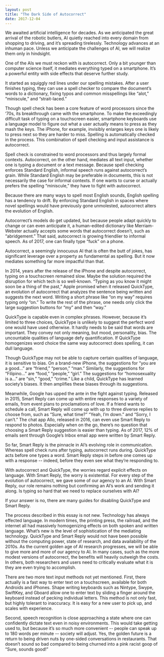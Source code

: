 ```yaml
---
layout: post
title: "The Dark Side of Autocorrect"
date: 2017-12-04
---
```

We awaited artificial intelligence for decades. As we anticipated the great arrival of the robotic butlers, AI quietly reached into every domain from shopping to driving, and it’s spreading tirelessly. Technology advances at an inhuman pace. Unless we anticipate the challenges of AI, we will realize them only in hindsight.

One of the AIs we must reckon with is autocorrect. Only a bit younger than computer science itself, it mediates everything typed on a smartphone. It’s a powerful entity with side effects that deserve further study.

It started as squiggly red lines under our spelling mistakes. After a user finishes typing, they can use a spell checker to compare the document’s words to a dictionary, fixing typos and common misspellings like “alot,” “miniscule,” and “strait-laced.”

Though spell check has been a core feature of word processors since the ‘70s, its breakthrough came with the smartphone. To make the exceedingly difficult task of typing on a touchscreen easier, smartphone keyboards use a language model to figure out what a user actually means to press as they mash the keys. The iPhone, for example, invisibly enlarges keys one is likely to press next so they are harder to miss. Spelling is automatically checked in the process. This combination of spell checking and input assistance is autocorrect.

Spell check is constrained to word processors and thus largely formal contexts. Autocorrect, on the other hand, mediates all text input, whether one is typing a document or a text message. Because spell checking enforces Standard English, informal speech runs against autocorrect’s grain. While Standard English may be preferable in documents, this is not necessarily the case for informal contexts. If one wants to curse or actually prefers the spelling “miniscule,” they have to fight with autocorrect.

Because there are many ways to spell most English sounds, English spelling has a tendency to drift. By enforcing Standard English in spaces where novel spellings would have previously gone unmolested, autocorrect alters the evolution of English.

Autocorrect’s models do get updated, but because people adapt quickly to change or can even anticipate it, a human-edited dictionary like Merriam-Webster actually accepts some words that autocorrect doesn’t, such as “abridgement.” That said, autocorrect is growing friendlier to informal speech. As of 2017, one can finally type “fuck” on a phone.

Autocorrect, a seemingly innocuous AI that is often the butt of jokes, has significant leverage over a property as fundamental as spelling. But it now mediates something far more impactful than that.


In 2014, years after the release of the iPhone and despite autocorrect, typing on a touchscreen remained slow. Maybe the solution required the disruption for which tech is so well-known. “Typing as you know it might soon be a thing of the past,” Apple promised when it released QuickType, an evolution of autocorrect that analyzes the sentence being written and suggests the next word. Writing a short phrase like “on my way” requires typing only “on.” To write the rest of the phrase, one needs only click the large suggestion buttons for “my” and then “way.”

QuickType is capable even in complex phrases. However, because it’s limited to three choices, QuickType is unlikely to suggest the perfect word one would have used otherwise. It hardly needs to be said that words are  important. They convey not only meaning, but mood, personality, bias. The uncountable qualities of language defy quantification. If QuickType homogenizes word choice the same way autocorrect does spelling, it can dull language.

Though QuickType may not be able to capture certain qualities of language, it is sensitive to bias. On a brand-new iPhone, the suggestions for “you are a good…” are “friend,” “person,” “man.” Similarly, the suggestions for “Filipino...” are “food,” “people,” “girl.” The suggestions for “homosexuality is a...” are “sin,” “good,” “crime.” Like a child, QuickType has learned society’s biases. It then amplifies these biases through its suggestions.

Meanwhile, Google has upped the ante in the fight against typing. Released in 2015, Smart Reply can come up with entire responses to a variety of emails, from event plans to proclamations of love. If a friend wants to schedule a call, Smart Reply will come up with up to three diverse replies to choose from, such as “Sure, what time?” “Yeah, I’m down.” and “Sorry, I can’t.” The chat app Allo, released in 2016, can even use Smart Reply to respond to photos. Especially when on the go, there’s no question that choosing a Smart Reply suggestion is easier than typing. As of 2017, 12% of emails sent through Google’s Inbox email app were written by Smart Reply.

So far, Smart Reply is the pinnacle in AI’s evolving role in communication. Whereas spell check runs after typing, autocorrect runs during. QuickType acts before one types a word. Smart Reply steps in before one comes up with a response -- indeed, before they even see what they’re responding to.

With autocorrect and QuickType, the worries regard explicit effects on language. With Smart Reply, the worry is existential. For every step of the evolution of autocorrect, we gave some of our agency to an AI. With Smart Reply, our role remains nothing but confirming an AI’s work and sending it along. Is typing so hard that we need to replace ourselves with AI?

If your answer is no, there are many guides for disabling QuickType and Smart Reply.

The process described in this essay is not new. Technology has always effected language. In modern times, the printing press, the railroad, and the internet all had massively homogenizing effects on both spoken and written language. What’s new is the level of sophistication of the mediating technology. QuickType and Smart Reply would not have been possible without the computing power, state of research, and data availability of the 2010s. As the current golden age of AI research progresses, we will be able to give more and more of our agency to AI. In many cases, such as the more modest versions of autocorrect, the benefits will heavily outweigh the costs. In others, both researchers and users need to critically evaluate what it is they are even trying to accomplish.

There are two more text input methods not yet mentioned. First, there actually is a fast way to enter text on a touchscreen, available for both Androids and iPhones. Shape writing keyboards such as Nintype, Swype, SwiftKey, and Gboard allow one to enter text by sliding a finger around the keyboard instead of pecking individual letters. This method is not only fast, but highly tolerant to inaccuracy. It is easy for a new user to pick up, and scales with experience. 

Second, speech recognition is close approaching a state where one can confidently dictate text even in noisy environments. This would take getting used to, but because it’s so much more convenient -- people can speak up to 180 words per minute -- society will adjust. Yes, the golden future is a return to being driven nuts by one-sided conversations in restaurants. That doesn’t sound so bad compared to being churned into a pink racist goop of “Sure, sounds good!” 